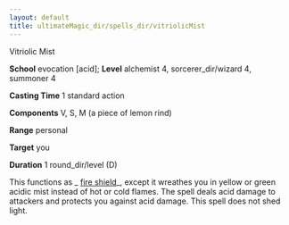 ```yaml
---
layout: default
title: ultimateMagic_dir/spells_dir/vitriolicMist
---
```

Vitriolic Mist

**School** evocation [acid]; **Level** alchemist 4, sorcerer_dir/wizard 4, summoner 4

**Casting Time** 1 standard action

**Components** V, S, M (a piece of lemon rind)

**Range** personal

**Target** you

**Duration** 1 round_dir/level (D)

This functions as _ [fire shield](../../spells_dir/fireShield#_fire-shield)_, except it wreathes you in yellow or green acidic mist instead of hot or cold flames. The spell deals acid damage to attackers and protects you against acid damage. This spell does not shed light.

